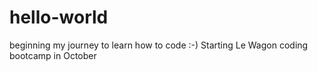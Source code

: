 # hello-world
beginning my journey to learn how to code :-)
Starting Le Wagon coding bootcamp in October
